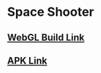 <h1>Space Shooter</h1>
 <h2> 
  <a href="https://skyroy.itch.io/space-shooter">WebGL Build Link</a>
 </h2>
 <h2> 
  <a href="https://github.com/SKY-ROY/Space-Shooter/releases/download/v0.1/SpaceShooterAssignment.apk">APK Link</a>
 </h2>
